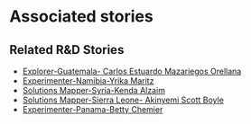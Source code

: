 # Associated stories

<!-- !!DO NOT REMOVE!! start autogenerated hyperlinks -->
## Related R&D Stories
- [Explorer\-Guatemala\- Carlos Estuardo Mazariegos Orellana](/stories/?doc=Explorers_GTM)
- [Experimenter-Namibia-Yrika Maritz](/stories/?doc=Experimenters_NAM)
- [Solutions Mapper-Syria-Kenda Alzaim](/stories/?doc=SolutionMappers_SYR)
- [Solutions Mapper-Sierra Leone- Akinyemi Scott Boyle](/stories/?doc=SolutionMappers_SLE)
- [Experimenter-Panama-Betty Chemier](/stories/?doc=Experimenters_PAN)
<!-- !!DO NOT REMOVE!! end autogenerated hyperlinks -->